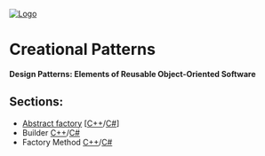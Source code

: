 [![Logo](https://raw.githubusercontent.com/ogycode/DesignPatterns/master/merch/logo.jpg)](https://github.com/ogycode/DesignPatterns)

# Creational Patterns
**Design Patterns: Elements of Reusable Object-Oriented Software**

## Sections:
  - [Abstract factory](https://github.com/ogycode/DesignPatterns/blob/master/src/CreationalPatterns/AbstractFactory) [[C++](https://github.com/ogycode/DesignPatterns/blob/master/src/CreationalPatterns/AbstractFactory/AbstractFactoryCPP/AbstractFactoryCPP/AbstractFactoryCPP.cpp)/[C#](https://github.com/ogycode/DesignPatterns/blob/master/src/CreationalPatterns/AbstractFactory/AbstractFactoryCSharp/AbstractFactoryCSharp/Program.cs)]
  - Builder [C++](https://github.com/ogycode/DesignPatterns/blob/master/src/CreationalPatterns/Builder/BuilderCPP/BuilderCPP/BuilderCPP.cpp)/[C#](https://github.com/ogycode/DesignPatterns/blob/master/src/CreationalPatterns/Builder/BuilderCSharp/BuilderCSharp/Program.cs)
  - Factory Method [C++](https://github.com/ogycode/DesignPatterns/blob/master/src/CreationalPatterns/FactoryMethod/FactoryMethodCPP/FactoryMethodCPP/FactoryMethodCPP.cpp)/[C#](https://github.com/ogycode/DesignPatterns/blob/master/src/CreationalPatterns/FactoryMethod/FactoryMethodCSharp/FactoryMethodCSharp/Program.cs)